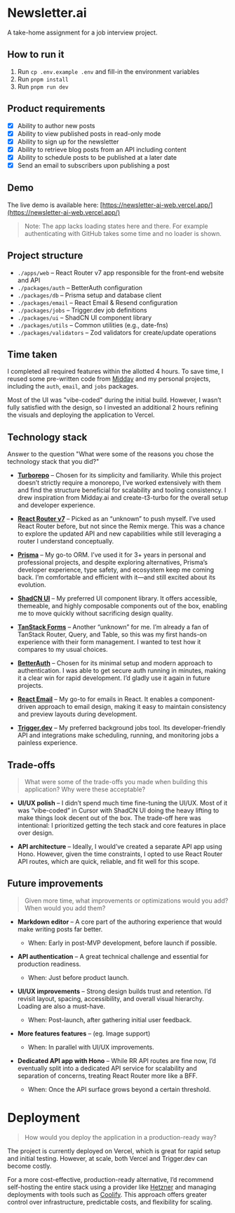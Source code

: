 # Newsletter.ai

A take-home assignment for a job interview project. 

## How to run it
1. Run `cp .env.example .env` and fill-in the environment variables
2. Run `pnpm install`
3. Run `pnpm run dev`

## Product requirements
- [x] Ability to author new posts
- [x] Ability to view published posts in read-only mode
- [x] Ability to sign up for the newsletter
- [x] Ability to retrieve blog posts from an API including content
- [x] Ability to schedule posts to be published at a later date
- [x] Send an email to subscribers upon publishing a post

## Demo
The live demo is available here: [https://newsletter-ai-web.vercel.app/](https://newsletter-ai-web.vercel.app/)
> Note: The app lacks loading states here and there. For example authenticating with GitHub takes some time and no loader is shown.

## Project structure
- `./apps/web` – React Router v7 app responsible for the front-end website and API
- `./packages/auth` – BetterAuth configuration
- `./packages/db` – Prisma setup and database client
- `./packages/email` – React Email & Resend configuration
- `./packages/jobs` – Trigger.dev job definitions
- `./packages/ui` – ShadCN UI component library
- `./packages/utils` – Common utilities (e.g., date-fns)
- `./packages/validators` – Zod validators for create/update operations

## Time taken
I completed all required features within the allotted 4 hours. To save time, I reused some pre-written code from [Midday](https://github.com/midday-ai/midday) and my personal projects, including the `auth`, `email`, and `jobs` packages.

Most of the UI was "vibe-coded" during the initial build. However, I wasn’t fully satisfied with the design, so I invested an additional 2 hours refining the visuals and deploying the application to Vercel.

## Technology stack
Answer to the question "What were some of the reasons you chose the technology stack that you did?"

- **[Turborepo](https://turbo.build/repo)** – Chosen for its simplicity and familiarity. While this project doesn’t strictly require a monorepo, I’ve worked extensively with them and find the structure beneficial for scalability and tooling consistency. I drew inspiration from Midday.ai and create-t3-turbo for the overall setup and developer experience.

- **[React Router v7](https://reactrouter.com/)** – Picked as an “unknown” to push myself. I’ve used React Router before, but not since the Remix merge. This was a chance to explore the updated API and new capabilities while still leveraging a router I understand conceptually.

- **[Prisma](https://www.prisma.io/)** – My go-to ORM. I’ve used it for 3+ years in personal and professional projects, and despite exploring alternatives, Prisma’s developer experience, type safety, and ecosystem keep me coming back. I’m comfortable and efficient with it—and still excited about its evolution.

- **[ShadCN UI](https://ui.shadcn.com/)** – My preferred UI component library. It offers accessible, themeable, and highly composable components out of the box, enabling me to move quickly without sacrificing design quality.

- **[TanStack Forms](https://tanstack.com/forms)** – Another “unknown” for me. I’m already a fan of TanStack Router, Query, and Table, so this was my first hands-on experience with their form management. I wanted to test how it compares to my usual choices.

- **[BetterAuth](https://better-auth.com/)** – Chosen for its minimal setup and modern approach to authentication. I was able to get secure auth running in minutes, making it a clear win for rapid development. I’d gladly use it again in future projects.

- **[React Email](https://react.email/)** – My go-to for emails in React. It enables a component-driven approach to email design, making it easy to maintain consistency and preview layouts during development.

- **[Trigger.dev](https://trigger.dev/)** – My preferred background jobs tool. Its developer-friendly API and integrations make scheduling, running, and monitoring jobs a painless experience.

## Trade-offs
> What were some of the trade-offs you made when building this application? Why were these acceptable?

- **UI/UX polish** – I didn’t spend much time fine-tuning the UI/UX. Most of it was “vibe-coded” in Cursor with ShadCN UI doing the heavy lifting to make things look decent out of the box. The trade-off here was intentional: I prioritized getting the tech stack and core features in place over design.

- **API architecture** – Ideally, I would’ve created a separate API app using Hono. However, given the time constraints, I opted to use React Router API routes, which are quick, reliable, and fit well for this scope.

## Future improvements
> Given more time, what improvements or optimizations would you add? When would you add them?

- **Markdown editor** – A core part of the authoring experience that would make writing posts far better.
    - When: Early in post-MVP development, before launch if possible.
- **API authentication** – A great technical challenge and essential for production readiness.
    - When: Just before product launch.

- **UI/UX improvements** – Strong design builds trust and retention. I’d revisit layout, spacing, accessibility, and overall visual hierarchy. Loading are also a must-have.
    - When: Post-launch, after gathering initial user feedback.

- **More features features** – (eg. Image support)
    - When: In parallel with UI/UX improvements.

- **Dedicated API app with Hono** – While RR API routes are fine now, I’d eventually split into a dedicated API service for scalability and separation of concerns, treating React Router more like a BFF.
    - When: Once the API surface grows beyond a certain threshold.

# Deployment
>How would you deploy the application in a production-ready way?

The project is currently deployed on Vercel, which is great for rapid setup and initial testing. However, at scale, both Vercel and Trigger.dev can become costly.

For a more cost-effective, production-ready alternative, I’d recommend self-hosting the entire stack using a provider like [Hetzner](https://www.hetzner.com/) and managing deployments with tools such as [Coolify](https://coolify.io/). This approach offers greater control over infrastructure, predictable costs, and flexibility for scaling.




